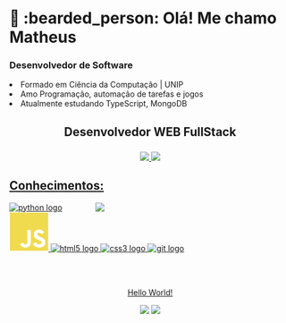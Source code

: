 <h1 align="left">👋 :bearded_person: Olá! Me chamo Matheus</h1>
<h3> Desenvolvedor de Software </h3>
<li> Formado em Ciência da Computação | UNIP </li>
<li> Amo Programação, automação de tarefas e jogos </li>
<li> Atualmente estudando TypeScript, MongoDB</li>
<h2 align="center"> Desenvolvedor WEB FullStack </h2>

###

<div align="center">
  <a href="https://github.com/Print-TesteServer">
  <img height="180em" src="https://github-readme-stats.vercel.app/api?username=Print-TesteServer&show_icons=true&theme=dracula&include_all_commits=true&count_private=true"/>
  <img height="195em" src="https://github-readme-stats.vercel.app/api/top-langs/?username=Print-TesteServer&layout=compact&langs_count=16&theme=dracula"/>
</div>
 
###

## Conhecimentos:
<img align="right" width="350" src="https://programathor.com.br/blog/wp-content/uploads/2018/05/fast-typing.gif"/>

<div align="left">
  <img src="https://cdn.jsdelivr.net/gh/devicons/devicon/icons/python/python-original.svg" height="72" width="70" down="" alt="python logo"  />
  <img src="https://raw.githubusercontent.com/devicons/devicon/master/icons/javascript/javascript-plain.svg" height="70" width="70" alt="js logo"/>
  <img src="https://cdn.jsdelivr.net/gh/devicons/devicon/icons/html5/html5-original.svg" height="70" width="70" alt="html5 logo"  />
  <img src="https://cdn.jsdelivr.net/gh/devicons/devicon/icons/css3/css3-original.svg" height="70" width="70" alt="css3 logo"  /> 
  <img src="https://cdn.jsdelivr.net/gh/devicons/devicon/icons/git/git-original.svg" height="70" width="70" alt="git logo"  />
</div>

###

<br clear="both">

###
                
<p align="center">Hello World!</p>

<div align="center"> 
  <a href="https://www.youtube.com/@R_DIFUSO" target="_blank"><img src="https://img.shields.io/badge/YouTube-FF0000?style=for-the-badge&logo=youtube&logoColor=white" target="_blank"></a>
  <a href="https://www.linkedin.com/in/ferreir4" target="_blank"><img src="https://img.shields.io/badge/-LinkedIn-%230077B5?style=for-the-badge&logo=linkedin&logoColor=white" target="_blank"></a> 
